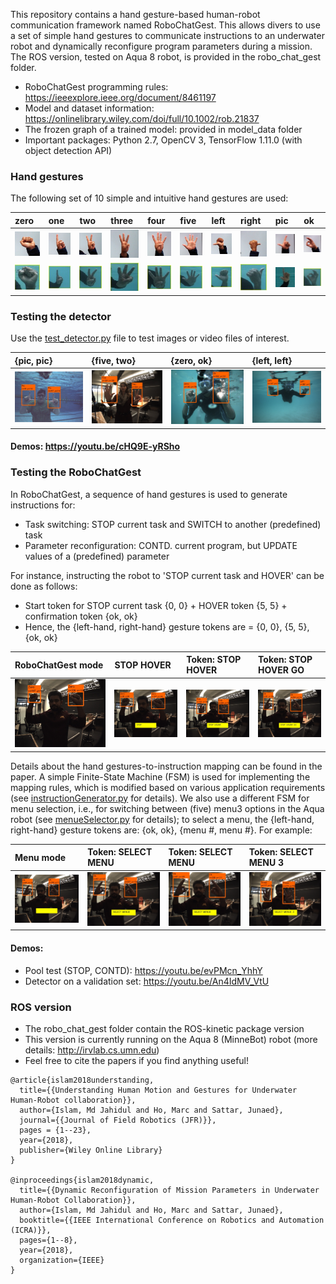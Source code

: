This repository contains a hand gesture-based human-robot communication framework named RoboChatGest. This allows divers to use a set of simple hand gestures to communicate instructions to an underwater robot and dynamically reconfigure program parameters during a mission. The ROS version, tested on Aqua 8 robot, is provided in the robo_chat_gest folder.
 
- RoboChatGest programming rules:  https://ieeexplore.ieee.org/document/8461197
- Model and dataset information:  https://onlinelibrary.wiley.com/doi/full/10.1002/rob.21837
- The frozen graph of a trained model: provided in model_data folder
- Important packages: Python 2.7, OpenCV 3, TensorFlow 1.11.0 (with object detection API) 

### Hand gestures 
The following set of 10 simple and intuitive hand gestures are used:

| zero | one | two | three | four | five | left | right | pic | ok | 
|:------|:------|:------|:------|:------|:------|:------|:------|:------|:------|
| ![det-1](/test_data/res/d0.jpg) | ![det-5](/test_data/res/d1.jpg)     | ![det-9](/test_data/res/d2.jpg) | ![det-13](/test_data/res/d3.jpg) | ![det-17](/test_data/res/d4.jpg)     | ![det-2](/test_data/res/d5.jpg) | ![det-6](/test_data/res/d6.jpg) | ![det-10](/test_data/res/d7.jpg)     | ![det-14](/test_data/res/d8.jpg) |![det-18](/test_data/res/d9.jpg) |
| ![det-3](/test_data/res/u0.jpg) | ![det-7](/test_data/res/u1.jpg)     | ![det-11](/test_data/res/u2.jpg) | ![det-15](/test_data/res/u3.jpg) | ![det-19](/test_data/res/u4.jpg)     | ![det-4](/test_data/res/u5.jpg) | ![det-8](/test_data/res/u6.jpg) | ![det-12](/test_data/res/u7.jpg)     | ![det-16](/test_data/res/u8.jpg) |![det-20](/test_data/res/u9.jpg) |



### Testing the detector
Use the [test_detector.py](test_detector.py) file to test images or video files of interest.


| {pic, pic} | {five, two} | {zero, ok} | {left, left}
|:--------------------|:----------------|:----------------|:----------------
| ![det-21](/test_data/res/0.jpg)     | ![det-22](/test_data/res/5.jpg) |   ![det-23](/test_data/res/7.jpg) |  ![det-23](/test_data/res/10.jpg) | 
#### Demos: https://youtu.be/cHQ9E-yRSho


### Testing the RoboChatGest 
In RoboChatGest, a sequence of hand gestures is used to generate instructions for:
- Task switching: STOP current task and SWITCH to another (predefined) task
- Parameter reconfiguration: CONTD. current program, but UPDATE values of a (predefined) parameter

For instance, instructing the robot to 'STOP current task and HOVER' can be done as follows:
- Start token for STOP current task {0, 0} + HOVER token {5, 5} + confirmation token {ok, ok}
- Hence, the {left-hand, right-hand} gesture tokens are = {0, 0}, {5, 5}, {ok, ok} 

| RoboChatGest mode | STOP HOVER | Token: STOP HOVER | Token: STOP HOVER GO |
|:--------------------|:----------------|:----------------|:----------------
| ![det-24](/test_data/res/r1.jpg) | ![det-24](/test_data/res/r3.jpg)     | ![det-25](/test_data/res/r7.jpg) |   ![det-26](/test_data/res/r11.jpg) | 

Details about the hand gestures-to-instruction mapping can be found in the paper. A simple Finite-State Machine (FSM) is used for implementing the mapping rules, which is modified based on various application requirements (see [instructionGenerator.py](/libs/instructionGenerator.py) for details). We also use a different FSM for menu selection, i.e., for switching between (five) menu3 options in the Aqua robot (see [menueSelector.py](/libs/menueSelector.py) for details); to select a menu, the {left-hand, right-hand} gesture tokens are: {ok, ok}, {menu #, menu #}. For example: 

| Menu mode | Token: SELECT MENU | Token: SELECT MENU | Token: SELECT MENU 3 |
|:--------------------|:----------------|:----------------|:----------------
| ![det-24](/test_data/res/m1.jpg) | ![det-24](/test_data/res/m3.jpg)     | ![det-25](/test_data/res/m5.jpg) |   ![det-26](/test_data/res/m10.jpg) | 



#### Demos: 
- Pool test (STOP, CONTD): https://youtu.be/evPMcn_YhhY
- Detector on a validation set: https://youtu.be/An4IdMV_VtU



### ROS version
- The robo_chat_gest folder contain the ROS-kinetic package version 
- This version is currently running on the Aqua 8 (MinneBot) robot (more details: http://irvlab.cs.umn.edu)
- Feel free to cite the papers if you find anything useful!

```
@article{islam2018understanding,
  title={{Understanding Human Motion and Gestures for Underwater Human-Robot collaboration}},
  author={Islam, Md Jahidul and Ho, Marc and Sattar, Junaed},
  journal={{Journal of Field Robotics (JFR)}},
  pages = {1--23},
  year={2018},
  publisher={Wiley Online Library}
}

@inproceedings{islam2018dynamic,
  title={{Dynamic Reconfiguration of Mission Parameters in Underwater Human-Robot Collaboration}},
  author={Islam, Md Jahidul and Ho, Marc and Sattar, Junaed},
  booktitle={{IEEE International Conference on Robotics and Automation (ICRA)}},
  pages={1--8},
  year={2018},
  organization={IEEE}
}
```


